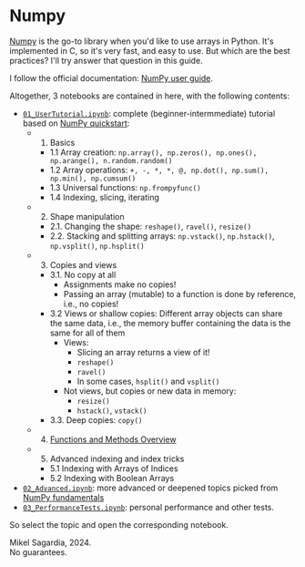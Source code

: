 # Numpy

[Numpy](https://numpy.org/doc/stable/index.html) is the go-to library when you'd like to use arrays in Python. It's implemented in C, so it's very fast, and easy to use. But which are the best practices? I'll try answer that question in this guide.

I follow the official documentation: [NumPy user guide](https://numpy.org/doc/stable/user/index.html).

Altogether, 3 notebooks are contained in here, with the following contents:

- [`01_UserTutorial.ipynb`](01_UserTutorial.ipynb): complete (beginner-intermmediate) tutorial based on [NumPy quickstart](https://numpy.org/doc/stable/user/quickstart.html):
  - 1. Basics
    - 1.1 Array creation: `np.array(), np.zeros(), np.ones(), np.arange(), n.random.random()`
    - 1.2 Array operations: `+, -, *, *, @, np.dot(), np.sum(), np.min(), np.cumsum()`
    - 1.3 Universal functions: `np.frompyfunc()`
    - 1.4 Indexing, slicing, iterating
  - 2. Shape manipulation
    - 2.1. Changing the shape: `reshape()`, `ravel()`, `resize()`
    - 2.2. Stacking and splitting arrays: `np.vstack()`, `np.hstack()`, `np.vsplit()`, `np.hsplit()`
  - 3. Copies and views
    - 3.1. No copy at all
      - Assignments make no copies!
      - Passing an array (mutable) to a function is done by reference, i.e., no copies!
    - 3.2 Views or shallow copies: Different array objects can share the same data, i.e., the memory buffer containing the data is the same for all of them
      - Views:
        - Slicing an array returns a view of it!
        - `reshape()`
        - `ravel()`
        - In some cases, `hsplit()` and `vsplit()`
      - Not views, but copies or new data in memory:
        - `resize()`
        - `hstack()`, `vstack()`
    - 3.3. Deep copies: `copy()`
  - 4. [Functions and Methods Overview](https://numpy.org/doc/stable/user/quickstart.html#functions-and-methods-overview)
  - 5. Advanced indexing and index tricks
    - 5.1 Indexing with Arrays of Indices
    - 5.2 Indexing with Boolean Arrays
- [`02_Advanced.ipynb`](02_Advanced.ipynb): more advanced or deepened topics picked from [NumPy fundamentals](https://numpy.org/doc/stable/user/basics.html)
- [`03_PerformanceTests.ipynb`](03_PerformanceTests.ipynb): personal performance and other tests.

So select the topic and open the corresponding notebook.

Mikel Sagardia, 2024.  
No guarantees.  
